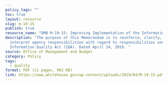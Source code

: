 ```yaml
---
policy_tags: ""
toc: true
layout: resource
slug: m-19-15
publish: true
resource_name: "OMB M-19-15: Improving Implementation of the Information Quality Act "
description: "The purpose of this Memorandum is to reinforce, clarify, and
  interpret agency responsibilities with regard to responsibilities under the
  Information Quality Act (IQA). Dated April 24, 2019. "
source: Office of Management and Budget
category: Policy
tags:
  - quality
format: PDF (11 pages, 992 KB)
link: https://www.whitehouse.gov/wp-content/uploads/2019/04/M-19-15.pdf
---
```

